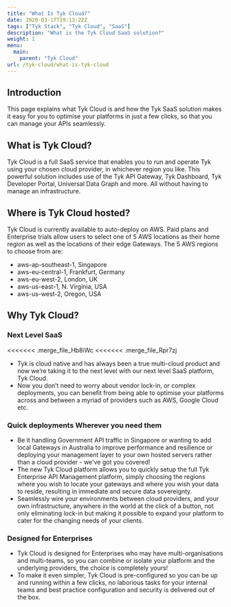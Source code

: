 ```yaml
---
title: "What Is Tyk Cloud?"
date: 2020-03-17T19:13:22Z
tags: ["Tyk Stack", "Tyk Cloud", "SaaS"]
description: "What is the Tyk Cloud SaaS solution?"
weight: 1
menu:
  main:
    parent: "Tyk Cloud"
url: /tyk-cloud/what-is-tyk-cloud
---
```

## Introduction

This page explains what Tyk Cloud is and how the Tyk SaaS solution makes it easy for you to optimise your platforms in just a few clicks, so that you can manage your APIs seamlessly.  

## What is Tyk Cloud?

Tyk Cloud is a full SaaS service that enables you to run and operate Tyk using your chosen cloud provider, in whichever region you like. This powerful solution includes use of the Tyk API Gateway, Tyk Dashboard, Tyk Developer Portal, Universal Data Graph and more. All without having to manage an infrastructure.

## Where is Tyk Cloud hosted?

Tyk Cloud is currently available to auto-deploy on AWS.
Paid plans and Enterprise trials allow users to select one of 5 AWS locations as their home region as well as the locations of their edge Gateways. The 5 AWS regions to choose from are:
- aws-ap-southeast-1, Singapore
- aws-eu-central-1, Frankfurt, Germany
- aws-eu-west-2, London, UK
- aws-us-east-1, N. Virginia, USA
- aws-us-west-2, Oregon, USA
## Why Tyk Cloud?

### Next Level SaaS

<<<<<<< .merge_file_Hb8iWc
<<<<<<< .merge_file_Rpr7zj
* Tyk is cloud native and has always been a true multi-cloud product and now we’re taking it to the next level with our next level SaaS platform, Tyk Cloud.
* Now you don’t need to worry about vendor lock-in, or complex deployments, you can benefit from being able to optimise your platforms across and between a myriad of providers such as AWS, Google Cloud etc.

### Quick deployments Wherever you need them

* Be it handling Government API traffic in Singapore or wanting to add local Gateways in Australia to improve performance and resilience or deploying your management layer to your own hosted servers rather than a cloud provider - we've got you covered!
* The new Tyk Cloud platform allows you to quickly setup the full Tyk Enterprise API Management platform, simply choosing the regions where you wish to locate your gateways and where you wish your data to reside, resulting in immediate and secure data sovereignty. 
* Seamlessly wire your environments between cloud providers, and your own infrastructure, anywhere in the world at the click of a button, not only eliminating lock-in but making it possible to expand your platform to cater for the changing needs of your clients.

### Designed for Enterprises

* Tyk Cloud is designed for Enterprises who may have multi-organisations and multi-teams, so you can combine or isolate your platform and the underlying providers, the choice is completely yours!
* To make it even simpler, Tyk Cloud is pre-configured so you can be up and running within a few clicks, no laborious tasks for your internal teams and best practice configuration and security is delivered out of the box.
